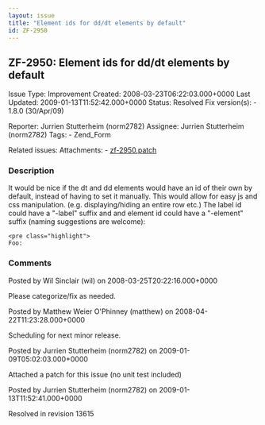 ```yaml
---
layout: issue
title: "Element ids for dd/dt elements by default"
id: ZF-2950
---
```


ZF-2950: Element ids for dd/dt elements by default
--------------------------------------------------

 Issue Type: Improvement Created: 2008-03-23T06:22:03.000+0000 Last Updated: 2009-01-13T11:52:42.000+0000 Status: Resolved Fix version(s): - 1.8.0 (30/Apr/09)
 
 Reporter:  Jurrien Stutterheim (norm2782)  Assignee:  Jurrien Stutterheim (norm2782)  Tags: - Zend\_Form
 
 Related issues: 
 Attachments: - [zf-2950.patch](/issues/secure/attachment/11699/zf-2950.patch)
 
### Description

It would be nice if the dt and dd elements would have an id of their own by default, instead of having to set it manually. This would allow for easy js and css manipulation. (e.g. displaying/hiding an entire row etc.) The label id could have a "-label" suffix and and element id could have a "-element" suffix (naming suggestions are welcome):

 
    <pre class="highlight">
    Foo:
    
    


 

 

### Comments

Posted by Wil Sinclair (wil) on 2008-03-25T20:22:16.000+0000

Please categorize/fix as needed.

 

 

Posted by Matthew Weier O'Phinney (matthew) on 2008-04-22T11:23:28.000+0000

Scheduling for next minor release.

 

 

Posted by Jurrien Stutterheim (norm2782) on 2009-01-09T05:02:03.000+0000

Attached a patch for this issue (no unit test included)

 

 

Posted by Jurrien Stutterheim (norm2782) on 2009-01-13T11:52:41.000+0000

Resolved in revision 13615

 

 